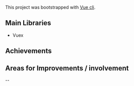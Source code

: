 This project was bootstrapped with [Vue cli](https://github.com/vuejs/vue-cli).

## Main Libraries

* Vuex

## Achievements

## Areas for Improvements / involvement

--

